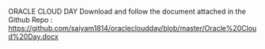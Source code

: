ORACLE CLOUD DAY
Download and follow the document attached in the Github Repo :
https://github.com/saiyam1814/oraclecloudday/blob/master/Oracle%20Cloud%20Day.docx

